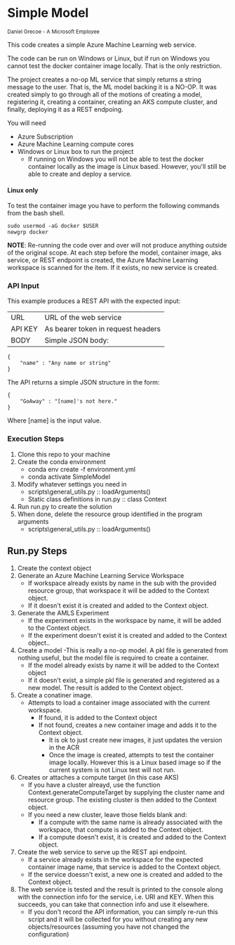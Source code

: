 # Simple Model
<sup> Daniel Grecoe - A Microsoft Employee</sup>

This code creates a simple Azure Machine Learning web service. 

The code can be run on Windows or Linux, but if run on Windows you cannot test the docker container image locally. That is the only restriction.

The project creates a no-op ML service that simply returns a string message to the user. That is, the ML model backing it is a NO-OP. It was created simply to go through all of the motions of creating a model, registering it, creating a container, creating an AKS compute cluster, and finally, deploying it as a REST endpoing. 

You will need
- Azure Subscription 
- Azure Machine Learning compute cores
- Windows or Linux box to run the project
    - If running on Windows you will not be able to test the docker container locally as the image is Linux based. However, you'll still be able to create and deploy a service.

#### Linux only
To test the container image you have to perform the following commands from the bash shell.

```
sudo usermod -aG docker $USER
newgrp docker
```

<b>NOTE</b>: Re-running the code over and over will not produce anything outside of the original scope. At each step before the model, container image, aks service, or REST endpoint is created, the Azure Machine Learning workspace is scanned for the item. If it exists, no new service is created. 

### API Input
This example produces a REST API with the expected input:

|||
|----|----|
|URL| URL of the web service|
|API KEY| As bearer token in request headers|
|BODY|Simple JSON body:
```
{
    "name" : "Any name or string"
}
```

The API returns a simple JSON structure in the form:
```
{
    "GoAway" : "[name]'s not here."
}
```
Where [name] is the input value. 

### Execution Steps
1. Clone this repo to your machine
2. Create the conda environment
    - conda env create -f environment.yml
    - conda activate SimpleModel
3. Modify whatever settings you need in
    - scripts\general_utils.py :: loadArguments()
    - Static class definitions in run.py :: class Context
4. Run run.py to create the solution
5. When done, delete the resource group identified in the program arguments
    - scripts\general_utils.py :: loadArguments()

## Run.py Steps
1. Create the context object
2. Generate an Azure Machine Learning Service Workspace
    - If workspace already exists by name in the sub with the provided resource group, that workspace it will be added to the Context object. 
    - If it doesn't exist it is created and added to the Context object.
3. Generate the AMLS Experiment
    - If the experiment exists in the workspace by name, it will be added to the Context object.
    - If the experiment doesn't exist it is created and added to the Context object..
4. Create a model
    -This is really a no-op model. A pkl file is generated from nothing useful, but the model file is required to create a container.
    - If the model already exists by name it will be added to the Context object
    - If it doesn't exist, a simple pkl file is generated and registered as a new model. The result is added to the Context object.
5. Create a conatiner image. 
    - Attempts to load a container image associated with the current workspace. 
        - If found, it is added to the Context object
        - If not found, creates a new container image and adds it to the Context object.
            - It is ok to just create new images, it just updates the version in the ACR
            - Once the image is created, attempts to test the container image locally. However this is a Linux based image so if the current system is not Linux test will not run. 
6. Creates or attaches a compute target (in this case AKS)
    - If you have a cluster alreayd, use the function Context.generateComputeTarget by supplying the cluster name and resource group. The existing cluster is then added to the Context object.
    - If you need a new cluster, leave those fields blank and:
        - If a compute with the same name is already associated with the workspace, that compute is added to the Context object.
        - If a compute doesn't exist, it is created and added to the Context object.
7. Create the web service to serve up the REST api endpoint.
    - If a service already exists in the workspace for the expected container image name, that service is added to the Context object.
    - If the service doessn't exist, a new one is created and added to the Context object.
8. The web service is tested and the result is printed to the console along with the connection info for the service, i.e. URI and KEY. When this succeeds, you can take that connection info and use it elsewhere. 
    - If you don't record the API information, you can simply re-run this script and it will be collected for you without creating any new objects/resources (assuming you have not changed the configuration)